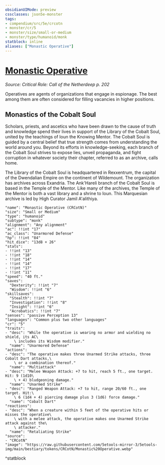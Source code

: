 ```yaml
---
obsidianUIMode: preview
cssclasses: json5e-monster
tags:
- compendium/src/5e/crcotn
- monster/cr/5
- monster/size/small-or-medium
- monster/type/humanoid/monk
statblock: inline
aliases: ["Monastic Operative"]
---
```

# [Monastic Operative](Mechanics\bestiary\humanoid/monastic-operative-crcotn.md)
*Source: Critical Role: Call of the Netherdeep p. 202*  

Operatives are agents of organizations that engage in espionage. The best among them are often considered for filling vacancies in higher positions.

## Monastics of the Cobalt Soul

Scholars, priests, and ascetics who have been drawn to the cause of truth and knowledge spend their lives in support of the Library of the Cobalt Soul, united by the teachings of Ioun the Knowing Mentor. The Cobalt Soul is guided by a central belief that true strength comes from understanding the world around you. Beyond its efforts in knowledge-seeking, each branch of the Cobalt Soul strives to expose lies, unveil propaganda, and fight corruption in whatever society their chapter, referred to as an archive, calls home.

The Library of the Cobalt Soul is headquartered in Rexxentrum, the capital of the Dwendalian Empire on the continent of Wildemount. The organization has archives across Exandria. The Ank'Hareli branch of the Cobalt Soul is based in the Temple of the Mentor. Like many of the archives, the Temple of the Mentor is both a vast library and a shrine to Ioun. This Marquesian archive is led by High Curator Jamil A'alithiya.

```statblock
"name": "Monastic Operative (CRCotN)"
"size": "Small or Medium"
"type": "humanoid"
"subtype": "monk"
"alignment": "Any alignment"
"ac": !!int "17"
"ac_class": "Unarmored Defense"
"hp": !!int "84"
"hit_dice": "13d8 + 26"
"stats":
- !!int "13"
- !!int "18"
- !!int "14"
- !!int "14"
- !!int "17"
- !!int "11"
"speed": "40 ft."
"saves":
  "Dexterity": !!int "7"
  "Wisdom": !!int "6"
"skillsaves":
  "Stealth": !!int "7"
  "Investigation": !!int "8"
  "Insight": !!int "6"
  "Acrobatics": !!int "7"
"senses": "passive Perception 13"
"languages": "Common plus two other languages"
"cr": "5"
"traits":
- "desc": "While the operative is wearing no armor and wielding no shield, its AC\
    \ includes its Wisdom modifier."
  "name": "Unarmored Defense"
"actions":
- "desc": "The operative makes three Unarmed Strike attacks, three Cobalt Dart attacks,\
    \ or a combination thereof."
  "name": "Multiattack"
- "desc": "Melee Weapon Attack: +7 to hit, reach 5 ft., one target. Hit: 9 (1d10\
    \ + 4) bludgeoning damage."
  "name": "Unarmed Strike"
- "desc": "Ranged Weapon Attack: +7 to hit, range 20/60 ft., one target. Hit:\
    \ 6 (1d4 + 4) piercing damage plus 3 (1d6) force damage."
  "name": "Cobalt Dart"
"reactions":
- "desc": "When a creature within 5 feet of the operative hits or misses the operative\
    \ with a melee attack, the operative makes one Unarmed Strike attack against the\
    \ attacker."
  "name": "Retaliating Strike"
"source":
- "CRCotN"
"image": "https://raw.githubusercontent.com/5etools-mirror-3/5etools-img/main/bestiary/tokens/CRCotN/Monastic%20Operative.webp"
```
^statblock